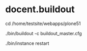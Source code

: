 # docent.buildout
cd /home/testsite/webapps/plone51

./bin/buildout -c buildout_master.cfg

./bin/instance restart
